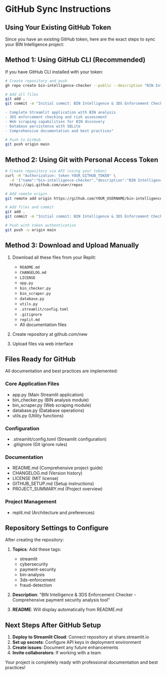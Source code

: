 # GitHub Sync Instructions

## Using Your Existing GitHub Token

Since you have an existing GitHub token, here are the exact steps to sync your BIN Intelligence project:

## Method 1: Using GitHub CLI (Recommended)

If you have GitHub CLI installed with your token:

```bash
# Create repository and push
gh repo create bin-intelligence-checker --public --description "BIN Intelligence & 3DS Enforcement Checker - Comprehensive payment security analysis tool"

# Add all files
git add .
git commit -m "Initial commit: BIN Intelligence & 3DS Enforcement Checker v1.0.0

- Complete Streamlit application with BIN analysis
- 3DS enforcement checking and risk assessment
- Web scraping capabilities for BIN discovery
- Database persistence with SQLite
- Comprehensive documentation and best practices"

# Push to GitHub
git push origin main
```

## Method 2: Using Git with Personal Access Token

```bash
# Create repository via API (using your token)
curl -H "Authorization: token YOUR_GITHUB_TOKEN" \
  -d '{"name":"bin-intelligence-checker","description":"BIN Intelligence & 3DS Enforcement Checker - Comprehensive payment security analysis tool","private":false}' \
  https://api.github.com/user/repos

# Add remote origin
git remote add origin https://github.com/YOUR_USERNAME/bin-intelligence-checker.git

# Add files and commit
git add .
git commit -m "Initial commit: BIN Intelligence & 3DS Enforcement Checker v1.0.0"

# Push with token authentication
git push -u origin main
```

## Method 3: Download and Upload Manually

1. Download all these files from your Replit:
   - `README.md`
   - `CHANGELOG.md`
   - `LICENSE`
   - `app.py`
   - `bin_checker.py`
   - `bin_scraper.py`
   - `database.py`
   - `utils.py`
   - `.streamlit/config.toml`
   - `.gitignore`
   - `replit.md`
   - All documentation files

2. Create repository at github.com/new
3. Upload files via web interface

## Files Ready for GitHub

All documentation and best practices are implemented:

### Core Application Files
- app.py (Main Streamlit application)
- bin_checker.py (BIN analysis module)
- bin_scraper.py (Web scraping module)
- database.py (Database operations)
- utils.py (Utility functions)

### Configuration
- .streamlit/config.toml (Streamlit configuration)
- .gitignore (Git ignore rules)

### Documentation
- README.md (Comprehensive project guide)
- CHANGELOG.md (Version history)
- LICENSE (MIT license)
- GITHUB_SETUP.md (Setup instructions)
- PROJECT_SUMMARY.md (Project overview)

### Project Management
- replit.md (Architecture and preferences)

## Repository Settings to Configure

After creating the repository:

1. **Topics**: Add these tags:
   - streamlit
   - cybersecurity
   - payment-security
   - bin-analysis
   - 3ds-enforcement
   - fraud-detection

2. **Description**: 
   "BIN Intelligence & 3DS Enforcement Checker - Comprehensive payment security analysis tool"

3. **README**: Will display automatically from README.md

## Next Steps After GitHub Setup

1. **Deploy to Streamlit Cloud**: Connect repository at share.streamlit.io
2. **Set up secrets**: Configure API keys in deployment environment
3. **Create issues**: Document any future enhancements
4. **Invite collaborators**: If working with a team

Your project is completely ready with professional documentation and best practices!